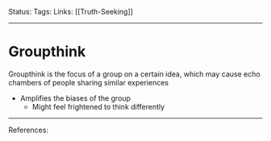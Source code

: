 Status:
Tags:
Links: [[Truth-Seeking]]
___
# Groupthink
Groupthink is the focus of a group on a certain idea, which may cause echo chambers of people sharing similar experiences
- Amplifies the biases of the group
	- Might feel frightened to think differently
___
References: